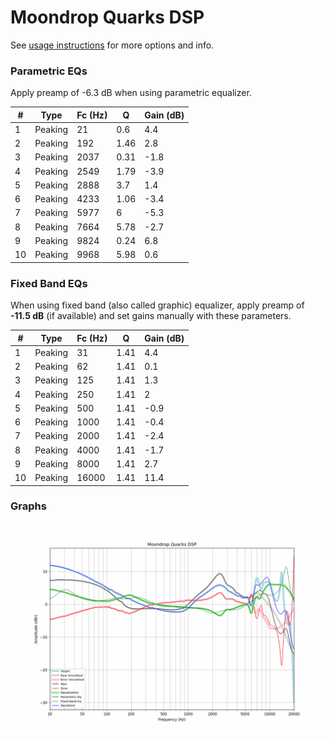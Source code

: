 # Moondrop Quarks DSP
See [usage instructions](https://github.com/jaakkopasanen/AutoEq#usage) for more options and info.

### Parametric EQs
Apply preamp of -6.3 dB when using parametric equalizer.

|   # | Type    |   Fc (Hz) |    Q |   Gain (dB) |
|-----|---------|-----------|------|-------------|
|   1 | Peaking |        21 | 0.6  |         4.4 |
|   2 | Peaking |       192 | 1.46 |         2.8 |
|   3 | Peaking |      2037 | 0.31 |        -1.8 |
|   4 | Peaking |      2549 | 1.79 |        -3.9 |
|   5 | Peaking |      2888 | 3.7  |         1.4 |
|   6 | Peaking |      4233 | 1.06 |        -3.4 |
|   7 | Peaking |      5977 | 6    |        -5.3 |
|   8 | Peaking |      7664 | 5.78 |        -2.7 |
|   9 | Peaking |      9824 | 0.24 |         6.8 |
|  10 | Peaking |      9968 | 5.98 |         0.6 |

### Fixed Band EQs
When using fixed band (also called graphic) equalizer, apply preamp of **-11.5 dB** (if available) and set gains manually with these parameters.

|   # | Type    |   Fc (Hz) |    Q |   Gain (dB) |
|-----|---------|-----------|------|-------------|
|   1 | Peaking |        31 | 1.41 |         4.4 |
|   2 | Peaking |        62 | 1.41 |         0.1 |
|   3 | Peaking |       125 | 1.41 |         1.3 |
|   4 | Peaking |       250 | 1.41 |         2   |
|   5 | Peaking |       500 | 1.41 |        -0.9 |
|   6 | Peaking |      1000 | 1.41 |        -0.4 |
|   7 | Peaking |      2000 | 1.41 |        -2.4 |
|   8 | Peaking |      4000 | 1.41 |        -1.7 |
|   9 | Peaking |      8000 | 1.41 |         2.7 |
|  10 | Peaking |     16000 | 1.41 |        11.4 |

### Graphs
![](./Moondrop%20Quarks%20DSP.png)
